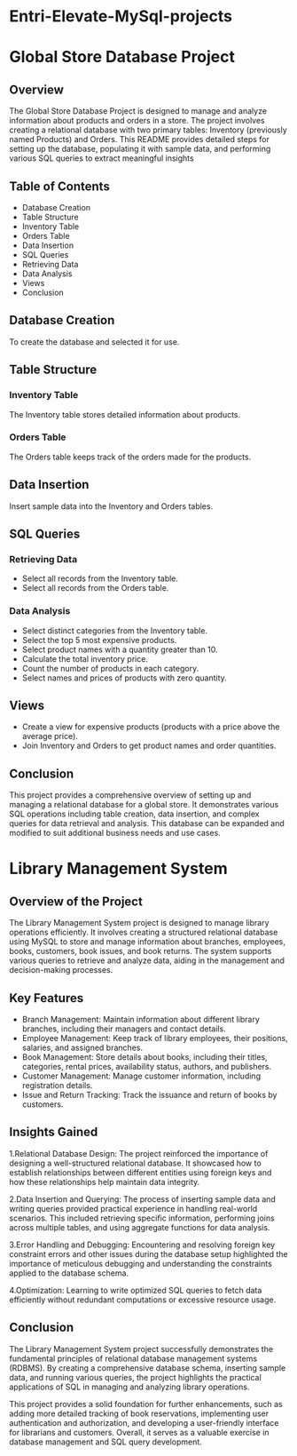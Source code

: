 # Entri-Elevate-MySql-projects

# Global Store Database Project

## Overview
The Global Store Database Project is designed to manage and analyze information about products and orders in a store. The project involves creating a relational database with two primary tables: Inventory (previously named Products) and Orders. This README provides detailed steps for setting up the database, populating it with sample data, and performing various SQL queries to extract meaningful insights

## Table of Contents
- Database Creation
- Table Structure
- Inventory Table
- Orders Table
- Data Insertion
- SQL Queries
- Retrieving Data
- Data Analysis
- Views
- Conclusion

## Database Creation
To create the database and selected it for use.

## Table Structure
### Inventory Table
The Inventory table stores detailed information about products.

### Orders Table
The Orders table keeps track of the orders made for the products.

## Data Insertion
Insert sample data into the Inventory and Orders tables.

## SQL Queries
### Retrieving Data
- Select all records from the Inventory table.
- Select all records from the Orders table.

### Data Analysis
- Select distinct categories from the Inventory table.
- Select the top 5 most expensive products.
- Select product names with a quantity greater than 10.
- Calculate the total inventory price.
- Count the number of products in each category.
- Select names and prices of products with zero quantity.

## Views
- Create a view for expensive products (products with a price above the average price).
- Join Inventory and Orders to get product names and order quantities.

## Conclusion
This project provides a comprehensive overview of setting up and managing a relational database for a global store. It demonstrates various SQL operations including table creation, data insertion, and complex queries for data retrieval and analysis. This database can be expanded and modified to suit additional business needs and use cases.


# Library Management System

## Overview of the Project
The Library Management System project is designed to manage library operations efficiently. It involves creating a structured relational database using MySQL to store and manage information about branches, employees, books, customers, book issues, and book returns. The system supports various queries to retrieve and analyze data, aiding in the management and decision-making processes.

## Key Features
- Branch Management: Maintain information about different library branches, including their managers and contact details.
- Employee Management: Keep track of library employees, their positions, salaries, and assigned branches.
- Book Management: Store details about books, including their titles, categories, rental prices, availability status, authors, and publishers.
- Customer Management: Manage customer information, including registration details.
- Issue and Return Tracking: Track the issuance and return of books by customers.
## Insights Gained
1.Relational Database Design: The project reinforced the importance of designing a well-structured relational database. It showcased how to establish relationships between different entities using foreign keys and how these relationships help maintain data integrity.

2.Data Insertion and Querying: The process of inserting sample data and writing queries provided practical experience in handling real-world scenarios. This included retrieving specific information, performing joins across multiple tables, and using aggregate functions for data analysis.

3.Error Handling and Debugging: Encountering and resolving foreign key constraint errors and other issues during the database setup highlighted the importance of meticulous debugging and understanding the constraints applied to the database schema.

4.Optimization: Learning to write optimized SQL queries to fetch data efficiently without redundant computations or excessive resource usage.

## Conclusion
The Library Management System project successfully demonstrates the fundamental principles of relational database management systems (RDBMS). By creating a comprehensive database schema, inserting sample data, and running various queries, the project highlights the practical applications of SQL in managing and analyzing library operations.

This project provides a solid foundation for further enhancements, such as adding more detailed tracking of book reservations, implementing user authentication and authorization, and developing a user-friendly interface for librarians and customers. Overall, it serves as a valuable exercise in database management and SQL query development.
